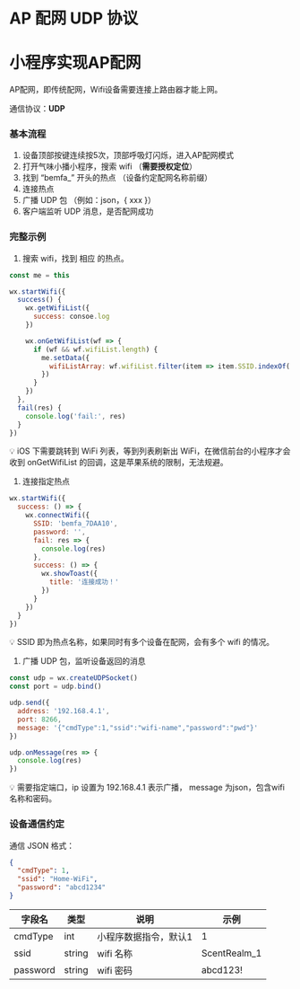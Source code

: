 # AP 配网 UDP 协议

# 小程序实现AP配网

AP配网，即传统配网，Wifi设备需要连接上路由器才能上网。

通信协议：**UDP**

### 基本流程

1. 设备顶部按键连续按5次，顶部呼吸灯闪烁，进入AP配网模式
2. 打开气味小播小程序，搜索 wifi （**需要授权定位**）
3. 找到 “bemfa_” 开头的热点 （设备约定配网名称前缀）
4. 连接热点
5. 广播 UDP 包 （例如：json，{ xxx }）
6. 客户端监听 UDP 消息，是否配网成功

### 完整示例

1. 搜索 wifi，找到 相应 的热点。

```jsx
const me = this

wx.startWifi({
  success() {
    wx.getWifiList({
      success: consoe.log
    })

    wx.onGetWifiList(wf => {
      if (wf && wf.wifiList.length) {
        me.setData({
          wifiListArray: wf.wifiList.filter(item => item.SSID.indexOf('bemfa_') >= 0)
        })
      }
    })
  },
  fail(res) {
    console.log('fail:', res)
  }
})
```

💡  iOS 下需要跳转到 WiFi 列表，等到列表刷新出 WiFi，在微信前台的小程序才会收到 onGetWifiList 的回调，这是苹果系统的限制，无法规避。

1. 连接指定热点

```jsx
wx.startWifi({
  success: () => {
    wx.connectWifi({
      SSID: 'bemfa_7DAA10',
      password: '',
      fail: res => {
        console.log(res)
      },
      success: () => {
        wx.showToast({
          title: '连接成功！'
        })
      }
    })
  }
})
```

💡  SSID 即为热点名称，如果同时有多个设备在配网，会有多个 wifi 的情况。

1. 广播 UDP 包，监听设备返回的消息

```jsx
const udp = wx.createUDPSocket()
const port = udp.bind()

udp.send({
  address: '192.168.4.1',
  port: 8266,
  message: '{"cmdType":1,"ssid":"wifi-name","password":"pwd"}'
})

udp.onMessage(res => {
  console.log(res)
})
```

💡  需要指定端口，ip 设置为 192.168.4.1 表示广播， message 为json，包含wifi名称和密码。

### 设备通信约定

通信 JSON 格式：

```json
{
  "cmdType": 1,
  "ssid": "Home-WiFi",
  "password": "abcd1234"
}
```

| 字段名 | 类型 | 说明 | 示例 |
| --- | --- | --- | --- |
| cmdType | int | 小程序数据指令，默认1 | 1 |
| ssid | string | wifi 名称 | ScentRealm_1 |
| password | string | wifi 密码 | abcd123! |
